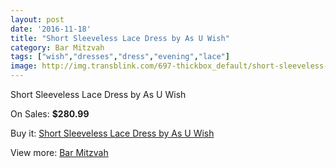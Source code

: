 ```yaml
---
layout: post
date: '2016-11-18'
title: "Short Sleeveless Lace Dress by As U Wish"
category: Bar Mitzvah
tags: ["wish","dresses","dress","evening","lace"]
image: http://img.transblink.com/697-thickbox_default/short-sleeveless-lace-dress-by-as-u-wish.jpg
---
```

Short Sleeveless Lace Dress by As U Wish

On Sales: **$280.99**
<a href="https://www.transblink.com/en/bar-mitzvah/193-short-sleeveless-lace-dress-by-as-u-wish.html"><amp-img layout="responsive" width="600" height="600" src="//img.transblink.com/697-thickbox_default/short-sleeveless-lace-dress-by-as-u-wish.jpg" alt="Short Sleeveless Lace Dress by As U Wish 0" /></a>
<a href="https://www.transblink.com/en/bar-mitzvah/193-short-sleeveless-lace-dress-by-as-u-wish.html"><amp-img layout="responsive" width="600" height="600" src="//img.transblink.com/698-thickbox_default/short-sleeveless-lace-dress-by-as-u-wish.jpg" alt="Short Sleeveless Lace Dress by As U Wish 1" /></a>
<a href="https://www.transblink.com/en/bar-mitzvah/193-short-sleeveless-lace-dress-by-as-u-wish.html"><amp-img layout="responsive" width="600" height="600" src="//img.transblink.com/699-thickbox_default/short-sleeveless-lace-dress-by-as-u-wish.jpg" alt="Short Sleeveless Lace Dress by As U Wish 2" /></a>

Buy it: [Short Sleeveless Lace Dress by As U Wish](https://www.transblink.com/en/bar-mitzvah/193-short-sleeveless-lace-dress-by-as-u-wish.html "Short Sleeveless Lace Dress by As U Wish")

View more: [Bar Mitzvah](https://www.transblink.com/en/2-bar-mitzvah "Bar Mitzvah")